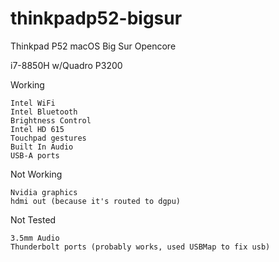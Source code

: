 # thinkpadp52-bigsur
Thinkpad P52 macOS Big Sur Opencore

i7-8850H w/Quadro P3200

Working

    Intel WiFi
    Intel Bluetooth
    Brightness Control
    Intel HD 615
    Touchpad gestures
    Built In Audio
    USB-A ports
 
Not Working

    Nvidia graphics
    hdmi out (because it's routed to dgpu)
  
Not Tested

    3.5mm Audio
    Thunderbolt ports (probably works, used USBMap to fix usb)

